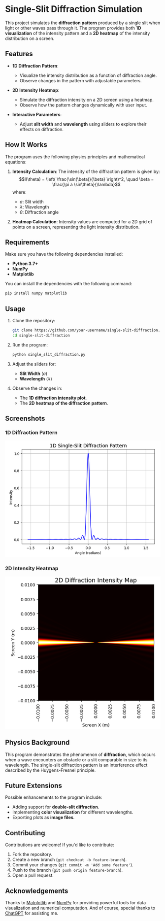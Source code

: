 # **Single-Slit Diffraction Simulation**

This project simulates the **diffraction pattern** produced by a single slit when light or other waves pass through it. The program provides both **1D visualization** of the intensity pattern and a **2D heatmap** of the intensity distribution on a screen.

## **Features**

- **1D Diffraction Pattern**:
  - Visualize the intensity distribution as a function of diffraction angle.
  - Observe changes in the pattern with adjustable parameters.
- **2D Intensity Heatmap**:

  - Simulate the diffraction intensity on a 2D screen using a heatmap.
  - Observe how the pattern changes dynamically with user input.

- **Interactive Parameters**:
  - Adjust **slit width** and **wavelength** using sliders to explore their effects on diffraction.

## **How It Works**

The program uses the following physics principles and mathematical equations:

1. **Intensity Calculation**:
   The intensity of the diffraction pattern is given by: $$I(\theta) = \left( \frac{\sin(\beta)}{\beta} \right)^2, \quad \beta = \frac{\pi a \sin\theta}{\lambda}$$
   where:

   - $a$: Slit width
   - $\lambda$: Wavelength
   - $\theta$: Diffraction angle

3. **Heatmap Calculation**:
   Intensity values are computed for a 2D grid of points on a screen, representing the light intensity distribution.

## **Requirements**

Make sure you have the following dependencies installed:

- **Python 3.7+**
- **NumPy**
- **Matplotlib**

You can install the dependencies with the following command:

```bash
pip install numpy matplotlib
```

## **Usage**

1. Clone the repository:
   ```bash
   git clone https://github.com/your-username/single-slit-diffraction.git
   cd single-slit-diffraction
   ```
2. Run the program:

   ```bash
   python single_slit_diffraction.py
   ```

3. Adjust the sliders for:

   - **Slit Width** ($a$)
   - **Wavelength** ($\lambda$)

4. Observe the changes in:
   - The **1D diffraction intensity plot**.
   - The **2D heatmap of the diffraction pattern**.

## **Screenshots**

### **1D Diffraction Pattern**

![1D Diffraction Pattern](1D_plot.png)

### **2D Intensity Heatmap**

![2D Heatmap](2D_plot.png)

## **Physics Background**

This program demonstrates the phenomenon of **diffraction**, which occurs when a wave encounters an obstacle or a slit comparable in size to its wavelength. The single-slit diffraction pattern is an interference effect described by the Huygens-Fresnel principle.

## **Future Extensions**

Possible enhancements to the program include:

- Adding support for **double-slit diffraction**.
- Implementing **color visualization** for different wavelengths.
- Exporting plots as **image files**.

## **Contributing**

Contributions are welcome! If you'd like to contribute:

1. Fork the repository.
2. Create a new branch (`git checkout -b feature-branch`).
3. Commit your changes (`git commit -m 'Add some feature'`).
4. Push to the branch (`git push origin feature-branch`).
5. Open a pull request.

## **Acknowledgements**

Thanks to [Matplotlib](https://matplotlib.org/) and [NumPy](https://numpy.org/) for providing powerful tools for data visualization and numerical computation. And of course, special thanks to [ChatGPT](https://chatgpt.com/) for assisting me.
